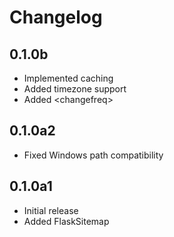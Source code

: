 # Changelog

## 0.1.0b
- Implemented caching
- Added timezone support
- Added \<changefreq\>

## 0.1.0a2
- Fixed Windows path compatibility

## 0.1.0a1
- Initial release
- Added FlaskSitemap
